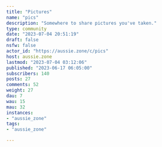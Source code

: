 ```yaml
---
title: "Pictures" 
name: "pics"
description: "Somewhere to share pictures you've taken."
type: community
date: "2023-07-04 20:51:19"
draft: false
nsfw: false
actor_id: "https://aussie.zone/c/pics"
host: aussie.zone
lastmod: "2023-07-04 03:12:06"
published: "2023-06-17 06:05:00"
subscribers: 140
posts: 27
comments: 52
weight: 27
dau: 7
wau: 15
mau: 32
instances:
- "aussie_zone"
tags: 
- "aussie_zone"

---
```

